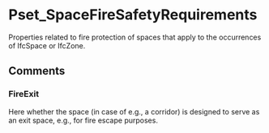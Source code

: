 # Pset_SpaceFireSafetyRequirements

Properties related to fire protection of spaces that apply to the occurrences of IfcSpace or IfcZone.


## Comments

### FireExit

Here whether the space (in case of e.g., a corridor) is designed to serve as an exit space, e.g., for fire escape purposes.

